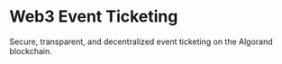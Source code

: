 # Web3 Event Ticketing

Secure, transparent, and decentralized event ticketing on the Algorand blockchain.
